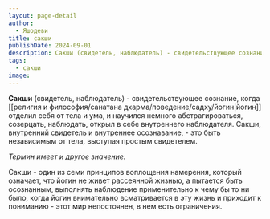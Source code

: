 ```yaml
---
layout: page-detail
author:
  - Яшодеви
title: сакши
publishDate: 2024-09-01
description: Сакши (свидетель, наблюдатель) - свидетельствующее сознание, когда йогин отделил себя от тела и ума, и научился немного абстрагироваться, созерцать, наблюдать, открыл в себе внутреннего наблюдателя.
tags:
  - сакши
image:
---
```

**Сакши** (свидетель, наблюдатель) - свидетельствующее сознание, когда [[религия и философия/санатана дхарма/поведение/садху/йогин|йогин]] отделил себя от тела и ума, и научился немного абстрагироваться, созерцать, наблюдать, открыл в себе внутреннего наблюдателя. Сакши, внутренний свидетель и внутреннее осознавание, - это быть независимым от тела, выступая простым свидетелем.

*Термин имеет и другое значение:*

Сакши - один из семи принципов воплощения намерения, который означает, что йогин не живет рассеянной жизнью, а пытается быть осознанным, выполнять наблюдение применительно к чему бы то ни было, когда йогин внимательно всматривается в эту жизнь и приходит к пониманию - этот мир непостоянен, в нем есть ограничения.

